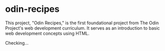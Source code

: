 # odin-recipes

 This project, "Odin Recipes," is the first foundational project from The Odin Project's web development curriculum. It serves as an introduction to basic web development concepts using HTML.

 Checking...